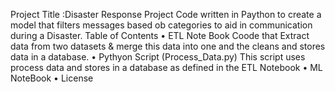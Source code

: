 Project Title :Disaster Response Project
Code written in Paython to create a model that filters messages based ob categories to aid in communication during a Disaster.
Table of Contents
	• ETL Note Book
 Coode that Extract data from two datasets & merge this data into one and the cleans and stores data in a database.
	• Pythyon Script (Process_Data.py)
 This script uses process data and stores in a database as defined in the ETL Notebook
  • ML NoteBook
	• License


